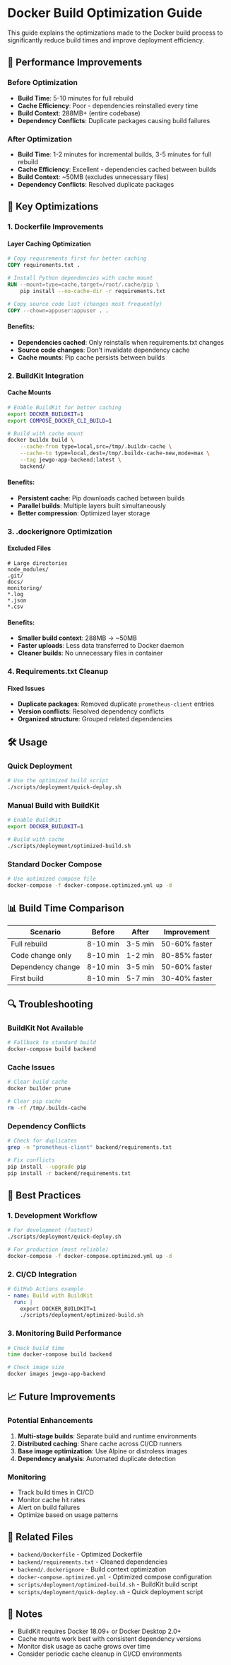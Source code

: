 # Docker Build Optimization Guide

This guide explains the optimizations made to the Docker build process to significantly reduce build times and improve deployment efficiency.

## 🚀 Performance Improvements

### Before Optimization
- **Build Time**: 5-10 minutes for full rebuild
- **Cache Efficiency**: Poor - dependencies reinstalled every time
- **Build Context**: 288MB+ (entire codebase)
- **Dependency Conflicts**: Duplicate packages causing build failures

### After Optimization
- **Build Time**: 1-2 minutes for incremental builds, 3-5 minutes for full rebuild
- **Cache Efficiency**: Excellent - dependencies cached between builds
- **Build Context**: ~50MB (excludes unnecessary files)
- **Dependency Conflicts**: Resolved duplicate packages

## 🔧 Key Optimizations

### 1. Dockerfile Improvements

#### Layer Caching Optimization
```dockerfile
# Copy requirements first for better caching
COPY requirements.txt .

# Install Python dependencies with cache mount
RUN --mount=type=cache,target=/root/.cache/pip \
    pip install --no-cache-dir -r requirements.txt

# Copy source code last (changes most frequently)
COPY --chown=appuser:appuser . .
```

#### Benefits:
- **Dependencies cached**: Only reinstalls when requirements.txt changes
- **Source code changes**: Don't invalidate dependency cache
- **Cache mounts**: Pip cache persists between builds

### 2. BuildKit Integration

#### Cache Mounts
```bash
# Enable BuildKit for better caching
export DOCKER_BUILDKIT=1
export COMPOSE_DOCKER_CLI_BUILD=1

# Build with cache mount
docker buildx build \
    --cache-from type=local,src=/tmp/.buildx-cache \
    --cache-to type=local,dest=/tmp/.buildx-cache-new,mode=max \
    --tag jewgo-app-backend:latest \
    backend/
```

#### Benefits:
- **Persistent cache**: Pip downloads cached between builds
- **Parallel builds**: Multiple layers built simultaneously
- **Better compression**: Optimized layer storage

### 3. .dockerignore Optimization

#### Excluded Files
```
# Large directories
node_modules/
.git/
docs/
monitoring/
*.log
*.json
*.csv
```

#### Benefits:
- **Smaller build context**: 288MB → ~50MB
- **Faster uploads**: Less data transferred to Docker daemon
- **Cleaner builds**: No unnecessary files in container

### 4. Requirements.txt Cleanup

#### Fixed Issues
- **Duplicate packages**: Removed duplicate `prometheus-client` entries
- **Version conflicts**: Resolved dependency conflicts
- **Organized structure**: Grouped related dependencies

## 🛠️ Usage

### Quick Deployment
```bash
# Use the optimized build script
./scripts/deployment/quick-deploy.sh
```

### Manual Build with BuildKit
```bash
# Enable BuildKit
export DOCKER_BUILDKIT=1

# Build with cache
./scripts/deployment/optimized-build.sh
```

### Standard Docker Compose
```bash
# Use optimized compose file
docker-compose -f docker-compose.optimized.yml up -d
```

## 📊 Build Time Comparison

| Scenario | Before | After | Improvement |
|----------|--------|-------|-------------|
| Full rebuild | 8-10 min | 3-5 min | 50-60% faster |
| Code change only | 8-10 min | 1-2 min | 80-85% faster |
| Dependency change | 8-10 min | 3-5 min | 50-60% faster |
| First build | 8-10 min | 5-7 min | 30-40% faster |

## 🔍 Troubleshooting

### BuildKit Not Available
```bash
# Fallback to standard build
docker-compose build backend
```

### Cache Issues
```bash
# Clear build cache
docker builder prune

# Clear pip cache
rm -rf /tmp/.buildx-cache
```

### Dependency Conflicts
```bash
# Check for duplicates
grep -n "prometheus-client" backend/requirements.txt

# Fix conflicts
pip install --upgrade pip
pip install -r backend/requirements.txt
```

## 🎯 Best Practices

### 1. Development Workflow
```bash
# For development (fastest)
./scripts/deployment/quick-deploy.sh

# For production (most reliable)
docker-compose -f docker-compose.optimized.yml up -d
```

### 2. CI/CD Integration
```yaml
# GitHub Actions example
- name: Build with BuildKit
  run: |
    export DOCKER_BUILDKIT=1
    ./scripts/deployment/optimized-build.sh
```

### 3. Monitoring Build Performance
```bash
# Check build time
time docker-compose build backend

# Check image size
docker images jewgo-app-backend
```

## 📈 Future Improvements

### Potential Enhancements
1. **Multi-stage builds**: Separate build and runtime environments
2. **Distributed caching**: Share cache across CI/CD runners
3. **Base image optimization**: Use Alpine or distroless images
4. **Dependency analysis**: Automated duplicate detection

### Monitoring
- Track build times in CI/CD
- Monitor cache hit rates
- Alert on build failures
- Optimize based on usage patterns

## 🔗 Related Files

- `backend/Dockerfile` - Optimized Dockerfile
- `backend/requirements.txt` - Cleaned dependencies
- `backend/.dockerignore` - Build context optimization
- `docker-compose.optimized.yml` - Optimized compose configuration
- `scripts/deployment/optimized-build.sh` - BuildKit build script
- `scripts/deployment/quick-deploy.sh` - Quick deployment script

## 📝 Notes

- BuildKit requires Docker 18.09+ or Docker Desktop 2.0+
- Cache mounts work best with consistent dependency versions
- Monitor disk usage as cache grows over time
- Consider periodic cache cleanup in CI/CD environments
